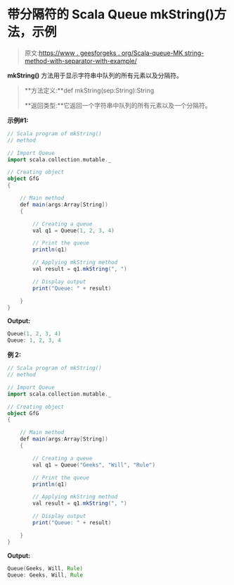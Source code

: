 # 带分隔符的 Scala Queue mkString()方法，示例

> 原文:[https://www . geesforgeks . org/Scala-queue-MK string-method-with-separator-with-example/](https://www.geeksforgeeks.org/scala-queue-mkstring-method-with-a-separator-with-example/)

**mkString()** 方法用于显示字符串中队列的所有元素以及分隔符。

> **方法定义:**def mkString(sep:String):String
> 
> **返回类型:**它返回一个字符串中队列的所有元素以及一个分隔符。

**示例#1:**

```scala
// Scala program of mkString() 
// method 

// Import Queue  
import scala.collection.mutable._

// Creating object 
object GfG 
{ 

    // Main method 
    def main(args:Array[String]) 
    { 

        // Creating a queue 
        val q1 = Queue(1, 2, 3, 4) 

        // Print the queue
        println(q1)

        // Applying mkString method 
        val result = q1.mkString(", ")

        // Display output
        print("Queue: " + result)

    } 
} 
```

**Output:**

```scala
Queue(1, 2, 3, 4)
Queue: 1, 2, 3, 4

```

**例 2:**

```scala
// Scala program of mkString() 
// method 

// Import Queue  
import scala.collection.mutable._

// Creating object 
object GfG 
{ 

    // Main method 
    def main(args:Array[String]) 
    { 

        // Creating a queue 
        val q1 = Queue("Geeks", "Will", "Rule") 

        // Print the queue
        println(q1)

        // Applying mkString method 
        val result = q1.mkString(", ")

        // Display output
        print("Queue: " + result)

    } 
} 
```

**Output:**

```scala
Queue(Geeks, Will, Rule)
Queue: Geeks, Will, Rule

```